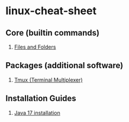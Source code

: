 # linux-cheat-sheet

## Core (builtin commands)

1. [Files and Folders](core/files_and_Folders.md)

## Packages (additional software)

1. [Tmux (Terminal Multiplexer)](packages/tmux.md)

## Installation Guides

1. [Java 17 installation](installations/java-17-installation.md)